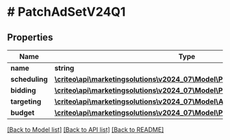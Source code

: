 # # PatchAdSetV24Q1

## Properties

Name | Type | Description | Notes
------------ | ------------- | ------------- | -------------
**name** | **string** |  | [optional]
**scheduling** | [**\criteo\api\marketingsolutions\v2024_07\Model\PatchAdSetSchedulingV24Q1**](PatchAdSetSchedulingV24Q1.md) |  | [optional]
**bidding** | [**\criteo\api\marketingsolutions\v2024_07\Model\PatchAdSetBiddingV24Q1**](PatchAdSetBiddingV24Q1.md) |  | [optional]
**targeting** | [**\criteo\api\marketingsolutions\v2024_07\Model\AdSetTargetingV24Q1**](AdSetTargetingV24Q1.md) |  | [optional]
**budget** | [**\criteo\api\marketingsolutions\v2024_07\Model\PatchAdSetBudgetV24Q1**](PatchAdSetBudgetV24Q1.md) |  | [optional]

[[Back to Model list]](../../README.md#models) [[Back to API list]](../../README.md#endpoints) [[Back to README]](../../README.md)
